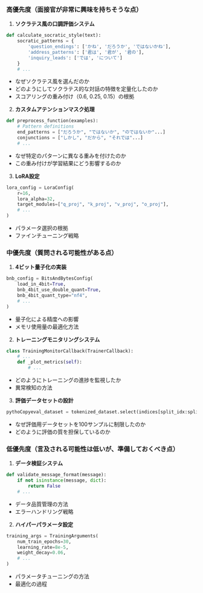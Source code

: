 

### 高優先度（面接官が非常に興味を持ちそうな点）

1. **ソクラテス風の口調評価システム**
```python
def calculate_socratic_style(text):
    socratic_patterns = {
        'question_endings': ['かね', 'だろうか', 'ではないかね'],
        'address_patterns': ['君は', '君が', '君の'],
        'inquiry_leads': ['では', 'について']
    }
    # ...
```
- なぜソクラテス風を選んだのか
- どのようにしてソクラテス的な対話の特徴を定量化したのか
- スコアリングの重み付け（0.6, 0.25, 0.15）の根拠

2. **カスタムアテンションマスク処理**
```python
def preprocess_function(examples):
    # Pattern definitions
    end_patterns = ["だろうか", "ではないか", "のではないか"...]
    conjunctions = ["しかし", "だから", "それでは"...]
    # ...
```
- なぜ特定のパターンに異なる重みを付けたのか
- この重み付けが学習結果にどう影響するのか

3. **LoRA設定**
```python
lora_config = LoraConfig(
    r=16,
    lora_alpha=32,
    target_modules=["q_proj", "k_proj", "v_proj", "o_proj"],
    # ...
)
```
- パラメータ選択の根拠
- ファインチューニング戦略

### 中優先度（質問される可能性がある点）

1. **4ビット量子化の実装**
```python
bnb_config = BitsAndBytesConfig(
    load_in_4bit=True,
    bnb_4bit_use_double_quant=True,
    bnb_4bit_quant_type="nf4",
    # ...
)
```
- 量子化による精度への影響
- メモリ使用量の最適化方法

2. **トレーニングモニタリングシステム**
```python
class TrainingMonitorCallback(TrainerCallback):
    # ...
    def _plot_metrics(self):
        # ...
```
- どのようにトレーニングの進捗を監視したか
- 異常検知の方法

3. **評価データセットの設計**

```python
pythoCopyeval_dataset = tokenized_dataset.select(indices[split_idx:split_idx+100])
```

- なぜ評価用データセットを100サンプルに制限したのか
- どのように評価の質を担保しているのか

### 低優先度（言及される可能性は低いが、準備しておくべき点）

1. **データ検証システム**
```python
def validate_message_format(message):
    if not isinstance(message, dict):
        return False
    # ...
```
- データ品質管理の方法
- エラーハンドリング戦略

2. **ハイパーパラメータ設定**
```python
training_args = TrainingArguments(
    num_train_epochs=30,
    learning_rate=8e-5,
    weight_decay=0.06,
    # ...
)
```
- パラメータチューニングの方法
- 最適化の過程
